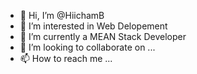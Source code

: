 - 👋 Hi, I’m @HiichamB
- 👀 I’m interested in Web Delopement
- 🌱 I’m currently a MEAN Stack Developer
- 💞️ I’m looking to collaborate on ...
- 📫 How to reach me ...

<!---
HiichamB/HiichamB is a ✨ special ✨ repository because its `README.md` (this file) appears on your GitHub profile.
You can click the Preview link to take a look at your changes.
--->
